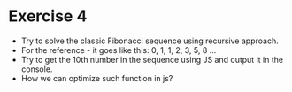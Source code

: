 # Exercise 4

* Try to solve the classic Fibonacci sequence using recursive approach.
* For the reference - it goes like this: 0, 1, 1, 2, 3, 5, 8 ...
* Try to get the 10th number in the sequence using JS and output it in the console.
* How we can optimize such function in js?

